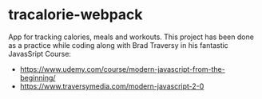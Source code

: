 # tracalorie-webpack
App for tracking calories, meals and workouts.
This project has been done as a practice while coding along with Brad Traversy in his fantastic JavasSript Course:
- https://www.udemy.com/course/modern-javascript-from-the-beginning/
- https://www.traversymedia.com/modern-javascript-2-0
